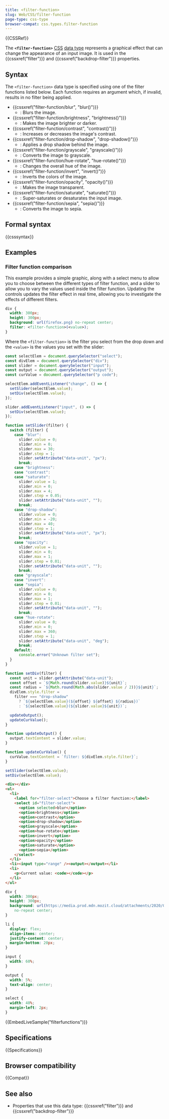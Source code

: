 ```yaml
---
title: <filter-function>
slug: Web/CSS/filter-function
page-type: css-type
browser-compat: css.types.filter-function
---
```


{{CSSRef}}

The **`<filter-function>`** [CSS](/en-US/docs/Web/CSS) [data type](/en-US/docs/Web/CSS/CSS_Types) represents a graphical effect that can change the appearance of an input image. It is used in the {{cssxref("filter")}} and {{cssxref("backdrop-filter")}} properties.

## Syntax

The `<filter-function>` data type is specified using one of the filter functions listed below. Each function requires an argument which, if invalid, results in no filter being applied.

- {{cssxref("filter-function/blur", "blur()")}}
  - : Blurs the image.
- {{cssxref("filter-function/brightness", "brightness()")}}
  - : Makes the image brighter or darker.
- {{cssxref("filter-function/contrast", "contrast()")}}
  - : Increases or decreases the image's contrast.
- {{cssxref("filter-function/drop-shadow", "drop-shadow()")}}
  - : Applies a drop shadow behind the image.
- {{cssxref("filter-function/grayscale", "grayscale()")}}
  - : Converts the image to grayscale.
- {{cssxref("filter-function/hue-rotate", "hue-rotate()")}}
  - : Changes the overall hue of the image.
- {{cssxref("filter-function/invert", "invert()")}}
  - : Inverts the colors of the image.
- {{cssxref("filter-function/opacity", "opacity()")}}
  - : Makes the image transparent.
- {{cssxref("filter-function/saturate", "saturate()")}}
  - : Super-saturates or desaturates the input image.
- {{cssxref("filter-function/sepia", "sepia()")}}
  - : Converts the image to sepia.

## Formal syntax

{{csssyntax}}

## Examples

### Filter function comparison

This example provides a simple graphic, along with a select menu to allow you to choose between the different types of filter function, and a slider to allow you to vary the values used inside the filter function. Updating the controls updates the filter effect in real time, allowing you to investigate the effects of different filters.

```css
div {
  width: 300px;
  height: 300px;
  background: url(firefox.png) no-repeat center;
  filter: <filter-function>(<value>);
}
```

Where the `<filter-function>` is the filter you select from the drop down and the `<value>` is the values you set with the slider:

```js live-sample___filterfunctions
const selectElem = document.querySelector("select");
const divElem = document.querySelector("div");
const slider = document.querySelector("input");
const output = document.querySelector("output");
const curValue = document.querySelector("p code");

selectElem.addEventListener("change", () => {
  setSlider(selectElem.value);
  setDiv(selectElem.value);
});

slider.addEventListener("input", () => {
  setDiv(selectElem.value);
});

function setSlider(filter) {
  switch (filter) {
    case "blur":
      slider.value = 0;
      slider.min = 0;
      slider.max = 30;
      slider.step = 1;
      slider.setAttribute("data-unit", "px");
      break;
    case "brightness":
    case "contrast":
    case "saturate":
      slider.value = 1;
      slider.min = 0;
      slider.max = 4;
      slider.step = 0.05;
      slider.setAttribute("data-unit", "");
      break;
    case "drop-shadow":
      slider.value = 0;
      slider.min = -20;
      slider.max = 40;
      slider.step = 1;
      slider.setAttribute("data-unit", "px");
      break;
    case "opacity":
      slider.value = 1;
      slider.min = 0;
      slider.max = 1;
      slider.step = 0.01;
      slider.setAttribute("data-unit", "");
      break;
    case "grayscale":
    case "invert":
    case "sepia":
      slider.value = 0;
      slider.min = 0;
      slider.max = 1;
      slider.step = 0.01;
      slider.setAttribute("data-unit", "");
      break;
    case "hue-rotate":
      slider.value = 0;
      slider.min = 0;
      slider.max = 360;
      slider.step = 1;
      slider.setAttribute("data-unit", "deg");
      break;
    default:
      console.error("Unknown filter set");
  }
}

function setDiv(filter) {
  const unit = slider.getAttribute("data-unit");
  const offset = `${Math.round(slider.value)}${unit}`;
  const radius = `${Math.round(Math.abs(slider.value / 2))}${unit}`;
  divElem.style.filter =
    filter === "drop-shadow"
      ? `${selectElem.value}(${offset} ${offset} ${radius})`
      : `${selectElem.value}(${slider.value}${unit})`;

  updateOutput();
  updateCurValue();
}

function updateOutput() {
  output.textContent = slider.value;
}

function updateCurValue() {
  curValue.textContent = `filter: ${divElem.style.filter}`;
}

setSlider(selectElem.value);
setDiv(selectElem.value);
```

```html live-sample___filterfunctions
<div></div>
<ul>
  <li>
    <label for="filter-select">Choose a filter function:</label>
    <select id="filter-select">
      <option selected>blur</option>
      <option>brightness</option>
      <option>contrast</option>
      <option>drop-shadow</option>
      <option>grayscale</option>
      <option>hue-rotate</option>
      <option>invert</option>
      <option>opacity</option>
      <option>saturate</option>
      <option>sepia</option>
    </select>
  </li>
  <li><input type="range" /><output></output></li>
  <li>
    <p>Current value: <code></code></p>
  </li>
</ul>
```

```css live-sample___filterfunctions
div {
  width: 300px;
  height: 300px;
  background: url(https://media.prod.mdn.mozit.cloud/attachments/2020/07/29/17350/3b4892b7e820122ac6dd7678891d4507/firefox.png)
    no-repeat center;
}

li {
  display: flex;
  align-items: center;
  justify-content: center;
  margin-bottom: 20px;
}

input {
  width: 60%;
}

output {
  width: 5%;
  text-align: center;
}

select {
  width: 40%;
  margin-left: 2px;
}
```

{{EmbedLiveSample("filterfunctions")}}

## Specifications

{{Specifications}}

## Browser compatibility

{{Compat}}

## See also

- Properties that use this data type: {{cssxref("filter")}} and {{cssxref("backdrop-filter")}}
